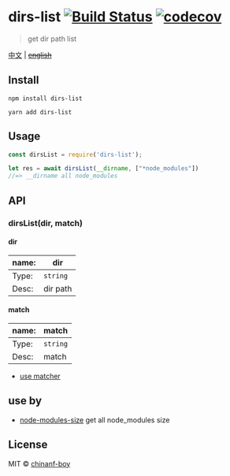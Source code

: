 # dirs-list [![Build Status](https://travis-ci.org/chinanf-boy/dirs-list.svg?branch=master)](https://travis-ci.org/chinanf-boy/dirs-list) [![codecov](https://codecov.io/gh/chinanf-boy/dirs-list/badge.svg?branch=master)](https://codecov.io/gh/chinanf-boy/dirs-list?branch=master)

> get dir path list

[中文](./readme.md) | ~~[english](./readme.en.md)~~

## Install



```
npm install dirs-list
```

```
yarn add dirs-list
```




## Usage

```js
const dirsList = require('dirs-list');

let res = await dirsList(__dirname, ["*node_modules"])
//=> __dirname all node_modules
```


## API

### dirsList(dir, match)

#### dir

name: | dir
---------|----------
Type: | `string`
Desc: | dir path

#### match

 name: | match
---------|----------
Type: | `string`|`Array`
Desc: | match

- [use matcher](https://github.com/sindresorhus/matcher)

## use by

- [node-modules-size](https://github.com/chinanf-boy/node-modules-size) get all node_modules size

## License

MIT © [chinanf-boy](http://llever.com)
